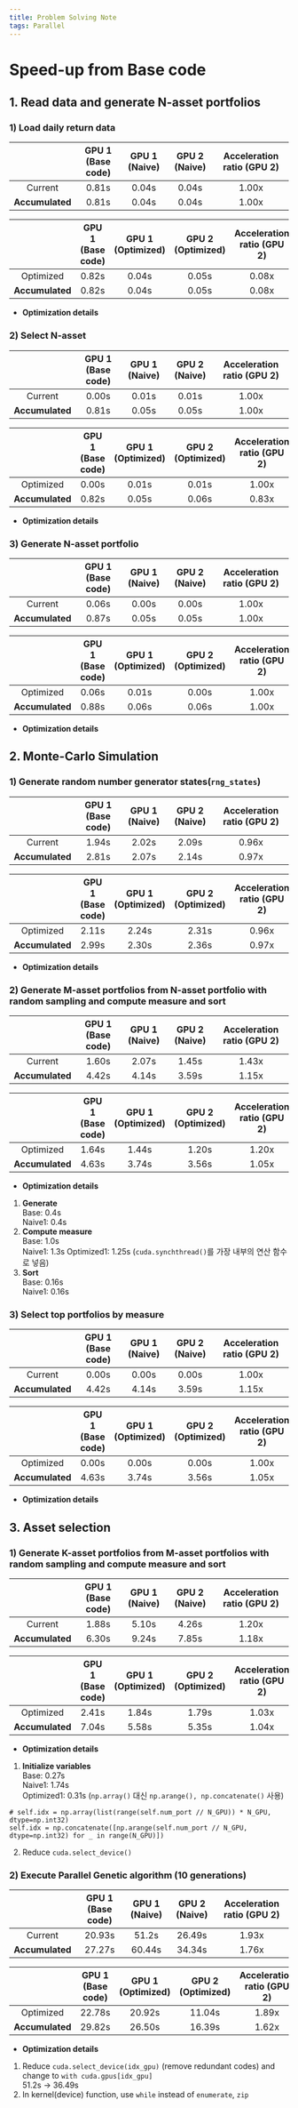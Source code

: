 ```yaml
---
title: Problem Solving Note
tags: Parallel
---
```


<!--more-->

# Speed-up from Base code
## 1. Read data and generate N-asset portfolios
### 1) Load daily return data

|    | GPU 1 (Base code) | GPU 1 (Naive) | GPU 2 (Naive) | Acceleration ratio (GPU 2) |
|:--:|:--:|:--:|:--:|:--:|
|Current        | 0.81s        | 0.04s        | 0.04s        | 1.00x        |
|**Accumulated**| 0.81s        | 0.04s        | 0.04s        | 1.00x        |

|    | GPU 1 (Base code) | GPU 1 (Optimized) | GPU 2 (Optimized) | Acceleration ratio (GPU 2) |
|:--:|:--:|:--:|:--:|:--:|
|Optimized        | 0.82s        | 0.04s        | 0.05s        | 0.08x        |
|**Accumulated**| 0.82s        | 0.04s        | 0.05s        | 0.08x        |

- **Optimization details**  



### 2) Select N-asset

|    | GPU 1 (Base code) | GPU 1 (Naive) | GPU 2 (Naive) | Acceleration ratio (GPU 2) |
|:--:|:--:|:--:|:--:|:--:|
|Current        | 0.00s        | 0.01s        | 0.01s        | 1.00x        |
|**Accumulated**| 0.81s        | 0.05s        | 0.05s        | 1.00x        |

|    | GPU 1 (Base code) | GPU 1 (Optimized) | GPU 2 (Optimized) | Acceleration ratio (GPU 2) |
|:--:|:--:|:--:|:--:|:--:|
|Optimized        | 0.00s        | 0.01s        | 0.01s        | 1.00x        |
|**Accumulated**| 0.82s        | 0.05s        | 0.06s        | 0.83x        |

- **Optimization details**  


### 3) Generate N-asset portfolio

|    | GPU 1 (Base code) | GPU 1 (Naive) | GPU 2 (Naive) | Acceleration ratio (GPU 2) |
|:--:|:--:|:--:|:--:|:--:|
|Current        | 0.06s        | 0.00s        | 0.00s        | 1.00x        |
|**Accumulated**| 0.87s        | 0.05s        | 0.05s        | 1.00x        |

|    | GPU 1 (Base code) | GPU 1 (Optimized) | GPU 2 (Optimized) | Acceleration ratio (GPU 2) |
|:--:|:--:|:--:|:--:|:--:|
|Optimized        | 0.06s        | 0.01s        | 0.00s        | 1.00x        |
|**Accumulated**| 0.88s        | 0.06s        | 0.06s        | 1.00x        |

- **Optimization details**  



## 2. Monte-Carlo Simulation
### 1) Generate random number generator states(`rng_states`)

|    | GPU 1 (Base code) | GPU 1 (Naive) | GPU 2 (Naive) | Acceleration ratio (GPU 2) |
|:--:|:--:|:--:|:--:|:--:|
|Current        | 1.94s        | 2.02s        | 2.09s        | 0.96x        |
|**Accumulated**| 2.81s        | 2.07s        | 2.14s        | 0.97x        |

|    | GPU 1 (Base code) | GPU 1 (Optimized) | GPU 2 (Optimized) | Acceleration ratio (GPU 2) |
|:--:|:--:|:--:|:--:|:--:|
|Optimized        | 2.11s        | 2.24s        | 2.31s        | 0.96x        |
|**Accumulated**| 2.99s        | 2.30s        | 2.36s        | 0.97x        |

- **Optimization details**  



### 2) Generate M-asset portfolios from N-asset portfolio with random sampling and compute measure and sort

|    | GPU 1 (Base code) | GPU 1 (Naive) | GPU 2 (Naive) | Acceleration ratio (GPU 2) |
|:--:|:--:|:--:|:--:|:--:|
|Current        | 1.60s        | 2.07s        | 1.45s        | 1.43x        |
|**Accumulated**| 4.42s        | 4.14s        | 3.59s        | 1.15x        |

|    | GPU 1 (Base code) | GPU 1 (Optimized) | GPU 2 (Optimized) | Acceleration ratio (GPU 2) |
|:--:|:--:|:--:|:--:|:--:|
|Optimized        | 1.64s        | 1.44s        | 1.20s        | 1.20x        |
|**Accumulated**| 4.63s        | 3.74s        | 3.56s        | 1.05x        |

- **Optimization details**  
1. **Generate**  
Base: 0.4s  
Naive1: 0.4s
2. **Compute measure**  
Base: 1.0s  
Naive1: 1.3s
Optimized1: 1.25s (`cuda.synchthread()`를 가장 내부의 연산 함수로 넣음)
3. **Sort**  
Base: 0.16s  
Naive1: 0.16s



### 3) Select top portfolios by measure

|    | GPU 1 (Base code) | GPU 1 (Naive) | GPU 2 (Naive) | Acceleration ratio (GPU 2) |
|:--:|:--:|:--:|:--:|:--:|
|Current        | 0.00s        | 0.00s        | 0.00s        | 1.00x        |
|**Accumulated**| 4.42s        | 4.14s        | 3.59s        | 1.15x        |

|    | GPU 1 (Base code) | GPU 1 (Optimized) | GPU 2 (Optimized) | Acceleration ratio (GPU 2) |
|:--:|:--:|:--:|:--:|:--:|
|Optimized        | 0.00s        | 0.00s        | 0.00s        | 1.00x        |
|**Accumulated**| 4.63s        | 3.74s        | 3.56s        | 1.05x        |

- **Optimization details**  



## 3. Asset selection
### 1) Generate K-asset portfolios from M-asset portfolios with random sampling and compute measure and sort

|    | GPU 1 (Base code) | GPU 1 (Naive) | GPU 2 (Naive) | Acceleration ratio (GPU 2) |
|:--:|:--:|:--:|:--:|:--:|
|Current        | 1.88s        | 5.10s        | 4.26s        | 1.20x        |
|**Accumulated**| 6.30s        | 9.24s        | 7.85s        | 1.18x        |

|    | GPU 1 (Base code) | GPU 1 (Optimized) | GPU 2 (Optimized) | Acceleration ratio (GPU 2) |
|:--:|:--:|:--:|:--:|:--:|
|Optimized        | 2.41s        | 1.84s        | 1.79s        | 1.03x        |
|**Accumulated**| 7.04s        | 5.58s        | 5.35s        | 1.04x        |

- **Optimization details**  
1. **Initialize variables**  
Base: 0.27s  
Naive1: 1.74s  
Optimized1: 0.31s (`np.array()` 대신 `np.arange(), np.concatenate()` 사용)  

```
# self.idx = np.array(list(range(self.num_port // N_GPU)) * N_GPU, dtype=np.int32)
self.idx = np.concatenate([np.arange(self.num_port // N_GPU, dtype=np.int32) for _ in range(N_GPU)])
```
2. Reduce `cuda.select_device()`  


### 2) Execute Parallel Genetic algorithm (10 generations)

|    | GPU 1 (Base code) | GPU 1 (Naive) | GPU 2 (Naive) | Acceleration ratio (GPU 2) |
|:--:|:--:|:--:|:--:|:--:|
|Current        | 20.93s        | 51.2s        | 26.49s        | 1.93x        |
|**Accumulated**| 27.27s        | 60.44s       | 34.34s        | 1.76x        |

|    | GPU 1 (Base code) | GPU 1 (Optimized) | GPU 2 (Optimized) | Acceleration ratio (GPU 2) |
|:--:|:--:|:--:|:--:|:--:|
|Optimized        | 22.78s        | 20.92s        | 11.04s        | 1.89x        |
|**Accumulated**| 29.82s        | 26.50s        | 16.39s        | 1.62x        |

- **Optimization details**  
1. Reduce `cuda.select_device(idx_gpu)` (remove redundant codes) and change to `with cuda.gpus[idx_gpu]`  
51.2s → 36.49s  
2. In kernel(device) function, use `while` instead of `enumerate`, `zip`